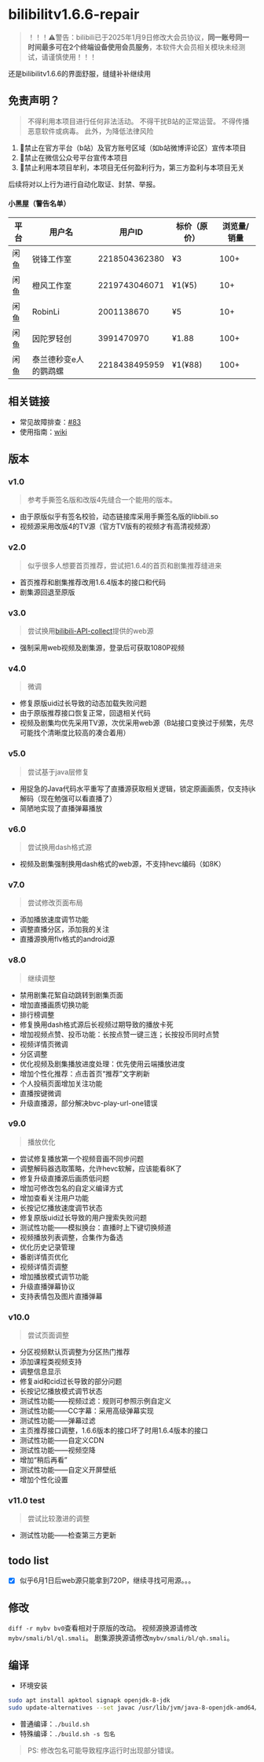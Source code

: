 # bilibilitv1.6.6-repair
> ！！！⚠警告：bilibili已于2025年1月9日修改大会员协议，**同一账号同一时间最多可在2个终端设备使用会员服务**，本软件大会员相关模块未经测试，请谨慎使用！！！

还是bilibilitv1.6.6的界面舒服，缝缝补补继续用



## 免责声明？

> 不得利用本项目进行任何非法活动。
> 不得干扰B站的正常运营。
> 不得传播恶意软件或病毒。
> 此外，为降低法律风险

1. 🚫禁止在官方平台（b站）及官方账号区域（如b站微博评论区）宣传本项目
2. 🚫禁止在微信公众号平台宣传本项目
3. 🚫禁止利用本项目牟利，本项目无任何盈利行为，第三方盈利与本项目无关

后续将对以上行为进行自动化取证、封禁、举报。

#### 小黑屋（警告名单）

| 平台 | 用户名                | 用户ID        | 标价（原价） | 浏览量/销量 |
| ---- | --------------------- | ------------- | ------------ | ----------- |
| 闲鱼 | 锐锋工作室            | 2218504362380 | ¥3           | 100+        |
| 闲鱼 | 橙风工作室            | 2219743046071 | ¥1(¥5)       | 10+         |
| 闲鱼 | RobinLi               | 2001138670    | ¥5           | 10+         |
| 闲鱼 | 因陀罗轻创            | 3991470970    | ¥1.88        | 100+        |
| 闲鱼 | 泰兰德秒变e人的鹦鹉螺 | 2218438495959 | ¥1(¥88)      | 100+        |




## 相关链接

- 常见故障排查：[#83](https://github.com/qidian55/bilibilitv1.6.6-repair/discussions/83)
- 使用指南：[wiki](https://github.com/qidian55/bilibilitv1.6.6-repair/wiki)

## 版本

### v1.0
> 参考手撕签名版和改版4先缝合一个能用的版本。

- 由于原版似乎有签名校验，动态链接库采用手撕签名版的libbili.so
- 视频源采用改版4的TV源（官方TV版有的视频才有高清视频源）

### v2.0
> 似乎很多人想要首页推荐，尝试把1.6.4的首页和剧集推荐缝进来

- 首页推荐和剧集推荐改用1.6.4版本的接口和代码
- 剧集源回退至原版

### v3.0
> 尝试换用[bilibili-API-collect](https://github.com/SocialSisterYi/bilibili-API-collect)提供的web源

- 强制采用web视频及剧集源，登录后可获取1080P视频

### v4.0
> 微调

- 修复原版uid过长导致的动态加载失败问题
- 由于原版推荐接口恢复正常，回退相关代码
- 视频及剧集均优先采用TV源，次优采用web源（B站接口变换过于频繁，先尽可能找个清晰度比较高的凑合着用）

### v5.0
> 尝试基于java层修复

- 用捉急的Java代码水平重写了直播源获取相关逻辑，锁定原画画质，仅支持ijk解码（现在勉强可以看直播了）
- 简陋地实现了直播弹幕播放

### v6.0
> 尝试换用dash格式源

- 视频及剧集强制换用dash格式的web源，不支持hevc编码（如8K）

### v7.0
> 尝试修改页面布局

- 添加播放速度调节功能
- 调整直播分区，添加我的关注
- 直播源换用flv格式的android源

### v8.0
> 继续调整

- 禁用剧集花絮自动跳转到剧集页面
- 增加直播画质切换功能
- 排行榜调整
- 修复换用dash格式源后长视频过期导致的播放卡死
- 增加视频点赞、投币功能：长按点赞一键三连；长按投币同时点赞
- 视频详情页微调
- 分区调整
- 优化视频及剧集播放进度处理：优先使用云端播放进度
- 增加个性化推荐：点击首页“推荐”文字刷新
- 个人投稿页面增加关注功能
- 直播按键微调
- 升级直播源，部分解决bvc-play-url-one错误

### v9.0
> 播放优化

- 尝试修复播放第一个视频音画不同步问题
- 调整解码器选取策略，允许hevc软解，应该能看8K了
- 修复升级直播源后画质低问题
- 增加可修改包名的自定义编译方式
- 增加查看关注用户功能
- 长按记忆播放速度调节状态
- 修复原版uid过长导致的用户搜索失败问题
- 测试性功能——模拟换台：直播时上下键切换频道
- 视频播放列表调整，合集作为备选
- 优化历史记录管理
- 番剧详情页优化
- 视频详情页调整
- 增加播放模式调节功能
- 升级直播弹幕协议
- 支持表情包及图片直播弹幕

### v10.0
> 尝试页面调整

- 分区视频默认页调整为分区热门推荐
- 添加课程类视频支持
- 调整信息显示
- 修复aid和cid过长导致的部分问题
- 长按记忆播放模式调节状态
- 测试性功能——视频过滤：规则可参照示例自定义
- 测试性功能——CC字幕：采用高级弹幕实现
- 测试性功能——弹幕过滤
- 主页推荐接口调整，1.6.6版本的接口坏了时用1.6.4版本的接口
- 测试性功能——自定义CDN
- 测试性功能——视频空降
- 增加“稍后再看”
- 测试性功能——自定义开屏壁纸
- 增加个性化设置

### v11.0 test
> 尝试比较激进的调整

- 测试性功能——检查第三方更新

## todo list
- [x] 似乎6月1日后web源只能拿到720P，继续寻找可用源。。。


## 修改
`diff -r mybv bv0`查看相对于原版的改动。
视频源换源请修改`mybv/smali/bl/ql.smali`。
剧集源换源请修改`mybv/smali/bl/qh.smali`。


## 编译
- 环境安装
```bash
sudo apt install apktool signapk openjdk-8-jdk
sudo update-alternatives --set javac /usr/lib/jvm/java-8-openjdk-amd64/bin/javac
```
- 普通编译：`./build.sh`
- 特殊编译：`./build.sh -s 包名`
> PS: 修改包名可能导致程序运行时出现部分错误。